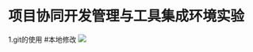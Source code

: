 # 项目协同开发管理与工具集成环境实验

1.git的使用
#本地修改
![](https://github.com/chenxiangyu01/NJU-SE2021-autumn-Lab6/blob/main/Report/191220010-%E9%99%88%E7%A5%A5%E5%AE%87/ref/%E4%BF%AE%E6%94%B9.png?raw=true)
